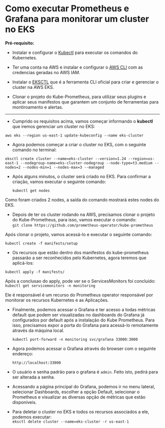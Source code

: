 # Como executar Prometheus e Grafana para monitorar um cluster no EKS   


**Pré-requisito:**  

* Instalar e configurar o [Kubectl](https://kubernetes.io/docs/tasks/tools/#kubectl) para executar os comandos do Kubernetes.   

* Ter uma conta na AWS e instalar e configurar o [AWS CLI](https://docs.aws.amazon.com/cli/latest/userguide/getting-started-install.html) com as credencias geradas no AWS IAM.  

* Instalar o [EKSCTL](https://eksctl.io/) que é a ferramenta CLI oficial para criar e gerenciar o cluster na AWS EKS. 

* Clonar o projeto do Kube-Prometheus, para utilizar seus plugins e aplicar seus manifestos que garantem um  conjunto de ferramentas para montiroamento e alertas.    
***   

* Cumprido os requisitos acima, vamos começar informando o **kubectl** que iremos gerenciar um cluster no EKS:  

```
aws eks --region us-east-1 update-kubeconfig --name eks-cluster
```

* Agora podemos começar a criar o cluster no EKS, com o seguinte comando no terminal:  

```
eksctl create cluster --name=eks-cluster --version=1.24 --region=us-east-1 --nodegroup-name=eks-cluster-nodegroup --node-type=t3.medium --nodes=2 --nodes-min=1 --nodes-max=3 --managed
```   

* Após alguns minutos, o cluster será criado no EKS.  Para confirmar a criação, vamos executar o seguinte comando:  

    `kubectl get nodes`   

Como foram criados 2 nodes, a saída do comando mostrará estes nodes do EKS.   

* Depois de ter os cluster rodando na AWS, precisamos clonar o projeto do Kube-Prometheus, para isso, vamos executar o comando:   
`git clone https://github.com/prometheus-operator/kube-prometheus`    

Após clonar o projeto, vamos acessá-lo e executar o seguinte comando:   

`kubectl create -f manifests/setup`  

* Os recursos que estão dentro dos manifestos do kube-prometheus passarão a ser reconhecidos pelo Kubernetes, agora teremos que aplicá-los:   

`kubectl apply -f manifests/`   

Após a conclusao do apply, pode ver se o ServicesMonitors foi concluído:   
`kubectl get servicemonitors -n monitoring`   

Ele é responsável é um recurso do Prometheus operator responsável por monitorar os recursos Kubernetes e as Aplicações.    


* Finalmente, podemos acessar o Grafana e ter acesso a todas métricas default que podem ser visualizadas no dashboards do Grafana já configurados por default após a instalação do Kube Prometheus. Para isso, precisamos expor a porta do Grafana para acessá-lo remotamente através da máquina local.   

  `kubectl port-forward -n monitoring svc/grafana 33000:3000`   

* Agora podemos acessar o Grafana através do browser com o seguinte endereço:  

  `http://localhost:33000`   

* O usuário e senha padrão para o grafana é `admin`. Feito isto, pedirá para ser alterada a senha.    

* Acessando a página principal do Grafana, podemos ir no menu lateral, selecionar Dashboards, escolher a opção Default, selecionar o Prometheus e visualizar as diversas opção de métricas que estão disponíveis.    

* Para deletar o cluster no EKS e todos os recursos associados a ele, podemos executar:  
`eksctl delete cluster --name=eks-cluster -r us-east-1`     

